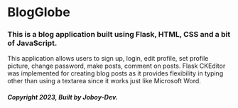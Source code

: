 # BlogGlobe

### This is a blog application built using Flask, HTML, CSS and a bit of JavaScript.

This application allows users to sign up, login, edit profile, set profile picture, change password, make posts, comment on posts.
Flask CKEditor was implemented for creating blog posts as it provides flexibility in typing other than using a textarea since it works just like Microsoft Word.

##### Copyright 2023, Built by Joboy-Dev.